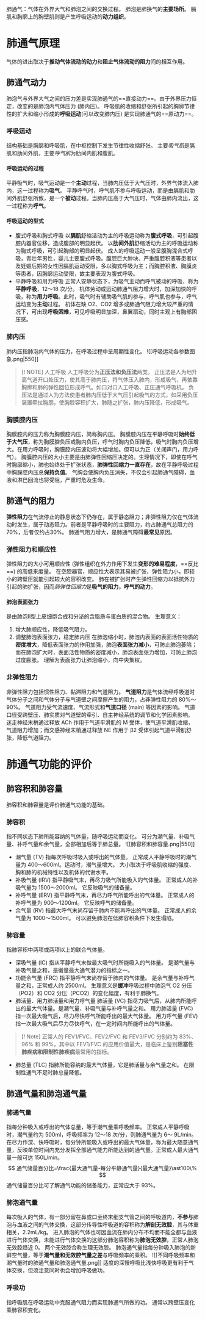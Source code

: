 肺通气：气体在外界大气和肺泡之间的交换过程。
肺泡是肺换气的**主要场所**。
膈肌和胸廓上的胸壁肌则是产生呼吸运动的**动力组织**。

# 肺通气原理
气体的进出取决于**推动气体流动的动力**和**阻止气体流动的阻力**间的相互作用。
## 肺通气动力
肺泡气与外界大气之间的压力差是实现肺通气的==直接动力==。由于外界压力恒定，改变的是肺泡内气体压力 (肺内压)。
呼吸肌的收缩和舒张所引起的胸廓节律性的扩大和缩小形成的**呼吸运动**(可以改变肺内压) 是实现肺通气的==原动力==。
### 呼吸运动
结构基础是胸廓和呼吸肌，在中枢控制下发生节律性收缩舒张。
主要*吸气肌*是膈肌和肋间外肌，主要*呼气肌*为肋间内肌和腹肌。
#### 呼吸运动的过程
平静吸气时，吸气运动是一个**主动**过程，当肺内压低于大气压时，外界气体流入肺内，这一过程称为**吸气**。
平静呼气时，呼气肌不参与呼吸运动，而是由膈肌和肋间外肌舒张所致，是一个**被动**过程。当肺内压高于大气压时，气体由肺内流出，这一过程称为**呼气**。
#### 呼吸运动的型式
- 腹式呼吸和胸式呼吸
  以**膈肌**舒缩活动为主的呼吸运动称为**腹式呼吸**，可引起腹腔内器官位移，造成腹部的明显起伏。
  以**肋间外肌**舒缩活动为主的呼吸运动称为胸式呼吸，可引起胸部的明显起伏。
  成人的呼吸运动一般呈腹胸混合式呼吸，青壮年男性，婴儿主要腹式呼吸。腹腔巨大肿块、严重腹腔积液等患者以及妊娠后期的女性因膈肌运动受限，多以胸式呼吸为主；而胸腔积液、胸膜炎等患者，因胸廓运动受限，故主要表现为腹式呼吸。
- 平静呼吸和用力呼吸
  正常人安静状态下，为吸气主动而呼气被动的呼吸，称为**平静呼吸**，12～18 次\/分。
  机体劳动或运动肺通气阻力增大时，加深加快的呼吸，称为**用力呼吸**。此时，吸气时有辅助吸气肌的参与，呼气肌也参与，呼气运动变为**主动**过程。
  机体在缺 O2、CO2 增多或肺通气阻力增大较严重的情况下，可出现**呼吸困难**，可见呼吸明显加深，鼻翼扇动，同时主观上有胸部困压感。
### 肺内压
肺内压指肺泡内气体的压力，在呼吸过程中呈周期性变化。
![[呼吸运动各参数图象.png|550]]
> [! NOTE] 人工呼吸
> 人工呼吸分为**正压法和负压法**两类。
> 正压法是人为地升高气道开口处压力，使其高于肺内压，将气体压入肺内，形成吸气，再依靠胸廓和肺的弹性回位形成呼气。如口对口人工呼吸、正压通气呼吸机。
> 负压法是通过人为方法使患者肺内压低于大气压引起吸气的方式，如采用负压装置牵拉胸廓，使胸腔容积扩大，肺随之扩张，肺内压降低，形成吸气。
### 胸膜腔内压
胸膜腔内的压力称为胸膜腔内压，简称胸内压。
胸膜腔内压在平静呼吸时**始终低于大气压**，称为胸膜腔负压或胸内负压，呼气时胸内负压降低，吸气时胸内负压增大。在用力呼吸时，胸膜腔内压波动将大幅增加。但可以为正（关闭声门，用力呼气）。
胸膜腔内压的大小主要是由肺弹性回缩压决定的。生理情况下，即使在呼气时胸廓缩小，肺也始终处于扩张状态，**肺弹性回缩力一直存在**，故在平静呼吸过程中胸膜腔内压总**保持负值**。
气胸会使胸内负压消失，不仅会引起肺通气障碍，血液和淋巴回流也将受阻，严重时危及生命。
## 肺通气的阻力
**弹性阻力**在气流停止的静息状态下仍存在，属于静态阻力；非弹性阻力仅在气体流动时发生，属于动态阻力。前者是平静呼吸时的主要阻力，约占肺通气总阻力的 70%，后者仅约占30%。
肺通气阻力增大，是肺通气障碍**最常见**原因。
### 弹性阻力和顺应性
弹性阻力的大小可用顺应性 (弹性组织在外力作用下发生**变形的难易程度**，==反比==) 的高低来度量。
在空腔器官，顺应性大表示其易被扩张，弹性阻力小，即较小的跨壁压就能引起较大的容积改变。
肺在被扩张时产生弹性回缩力以抵抗外力引起的肺扩张，因而*肺弹性回缩力*是**吸气的阻力，呼气的动力**。
#### 肺泡表面张力
是由肺泡Ⅱ型上皮细胞合成和分泌的含脂质与蛋白质的混合物。
生理意义：
1. 增大肺顺应性，降低吸气阻力。
2. 调整肺泡表面张力，稳定肺内压
   在肺泡缩小时，肺泡内表面的表面活性物质的**密度增大**，降低表面张力的作用加强，肺泡**表面张力减小**，可防止肺泡萎陷；而在肺泡扩大时，表面活性物质的密度减小，肺泡表面张力增加，可防止肺泡过度膨胀。
   理解为表面张力让肺泡缩小，向中央集权。
### 非弹性阻力
非弹性阻力包括惯性阻力、黏滞阻力和气道阻力。 
**气道阻力**是气体流经呼吸道时气体分子之间和气体分子与气道壁之间摩擦产生的阻力，占非弹性阻力的 80%～90%。
气道阻力受气流速度、气流形式和**气道口径** (main) 等因素的影响。
气道口径受跨壁压、肺实质对气道壁的牵引、自主神经系统的调节和化学因素影响。
迷走神经末梢通过释放 ACh 作用于气道平滑肌的 M 受体，使气道平滑肌收缩，气道阻力增加；而交感神经末梢通过释放 NE 作用于 β2 受体引起气道平滑肌舒张，降低气道阻力。
# 肺通气功能的评价
## 肺容积和肺容量
肺容积和肺容量是评价肺通气功能的基础。
### 肺容积
指不同状态下肺所能容纳的气体量，随呼吸运动而变化。
可分为潮气量、补吸气量、补呼气量和余气量，全部相加后等于肺总量。
![[肺容积和肺容量.png|550]]
- 潮气量 (TV)
  指每次呼吸时吸入或呼出的气体量。
  正常成人平静呼吸时的潮气量为 400～600ml。运动时，潮气量增大。
  大小取决于呼吸肌收缩的强度、胸和肺的机械特性以及机体的代谢水平。
- 补吸气量 (IRV)
  指平静吸气末，再尽力吸气所能吸入的气体量。
  正常成人的补吸气量为 1500～2000ml。
  它反映吸气的储备量。
- 补呼气量 (ERV)
  指平静呼气末，再尽力呼气所能呼出的气体量。
  正常成人的补呼气量为 900～1200ml。
  它反映呼气的储备量。
- 余气量 (RV)
  指最大呼气末尚存留于肺内不能再呼出的气体量。
  正常成人的余气量为 1000～1500ml。
  可以避免肺泡在低肺容积条件下发生塌陷。
### 肺容量
指肺容积中两项或两项以上的联合气体量。
- 深吸气量 (IC)
  指从平静呼气末做最大吸气时所能吸入的气体量。
  是潮气量与补吸气量之和，是衡量最大通气潜力的指标之一。
- 功能余气量 (FRC)
  指平静呼气末尚存留于肺内的气体量。
  是余气量与补呼气量之和，正常成人约 2500ml。
  生理意义是**缓冲**呼吸过程中肺泡气 O2 分压（PO2）和 CO2 分压（PCO2）的变化幅度，有利于肺换气。
- 肺活量、用力肺活量和用力呼气量
  肺活量 (VC) 指尽力吸气后，从肺内所能呼出的最大气体量。是潮气量、补吸气量与补呼气量之和。
  用力肺活量 (FVC) 指一次最大吸气后，尽力尽快呼气所能呼出的最大气体量。
  用力呼气量 (FEV) 指一次最大吸气后尽力尽快呼气，在一定时间内所能呼出的气体量。
> [! Note] 
> 正常人的 FEV1/FVC、FEV2/FVC 和 FEV3/FVC 分别约为 83%、96% 和 99%，其中以 FEV1/FVC 的应用价值最大，是临床上鉴别**阻塞性肺疾病和限制性肺疾病**最常用的指标。
- 肺总量 (TLC)
  指肺所能容纳的最大气体量，它是肺活量与余气量之和。
  在限制性通气不足时肺总量降低。
## 肺通气量和肺泡通气量
### 肺通气量
指每分钟吸入或呼出的气体总量，等于潮气量乘呼吸频率。
正常成人平静呼吸时，潮气量约为 500ml，呼吸频率为 12～18 次/分，则肺通气量为 6～ 9L/min。
在尽力作深、快呼吸时，每分钟所能吸入或呼出的最大气体量，称为最大随意通气量，反映单位时间内充分发挥全部通气能力所能达到的通气量。正常成人最大通气量一般可达 150L/min。
$$
通气储量百分比=\frac{最大通气量-每分平静通气量}{最大通气量}\ast100\%
$$
通气储量百分比可了解通气功能的储备能力，正常应大于 93%。
### 肺泡通气量
每次吸入的气体，有一部分留在鼻或口至终末细支气管之间的呼吸道内，**不参与**肺泡与血液之间的气体交换，这部分传导性呼吸道的容积称为**解剖无效腔**，其与体重相关，2.2mL/kg。
进入肺泡的气体也可因血流在肺内分布不均而不能全都与血液进行气体交换，未能进行气体交换的这部分肺泡容积称为**肺泡无效腔**，正常人肺泡无效腔趋近 0。
两个无效腔合称生理无效腔。
肺泡通气量指每分钟吸入肺泡的新鲜空气量，等于**潮气量和无效腔气量之差**与呼吸频率的乘积。
![[不同呼吸频率和潮气量时的肺通气量和肺泡通气量.png]]
适度的深慢呼吸比浅快呼吸更有利于气体交换，但须注意同时也会增加呼吸做功。
### 呼吸功
指呼吸肌在呼吸运动中克服通气阻力而实现肺通气所做的功。
通常以跨壁压变化乘肺容积变化。
